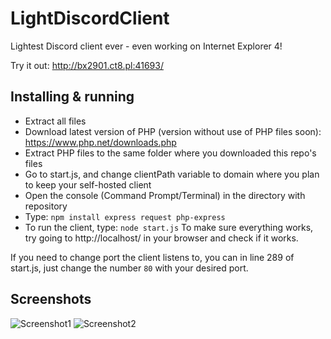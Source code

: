 # LightDiscordClient
Lightest Discord client ever - even working on Internet Explorer 4!

Try it out: http://bx2901.ct8.pl:41693/

## Installing & running

- Extract all files
- Download latest version of PHP (version without use of PHP files soon): https://www.php.net/downloads.php
- Extract PHP files to the same folder where you downloaded this repo's files
- Go to start.js, and change clientPath variable to domain where you plan to keep your self-hosted client
- Open the console (Command Prompt/Terminal) in the directory with repository
- Type: `npm install express request php-express`
- To run the client, type: `node start.js`
To make sure everything works, try going to http://localhost/ in your browser and check if it works.

If you need to change port the client listens to, you can in line 289 of start.js, just change the number `80` with your desired port.

## Screenshots

![Screenshot1](https://pbs.twimg.com/media/EE7ViaqXYAAZOMS?format=png&name=900x900)
![Screenshot2](https://pbs.twimg.com/media/EE_0hKBWkAALgJ8?format=png&name=900x900)
